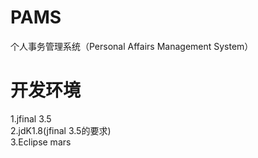 # PAMS
个人事务管理系统（Personal Affairs Management System）

# 开发环境  
1.jfinal 3.5  
2.jdK1.8(jfinal 3.5的要求)  
3.Eclipse mars  
